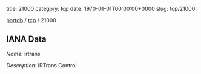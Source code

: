 title: 21000
category: tcp
date: 1970-01-01T00:00:00+0000
slug: tcp/21000

[portdb](/) / [tcp](/category/tcp.html) / 21000


## IANA Data

_Name:_ irtrans

_Description:_ IRTrans Control

